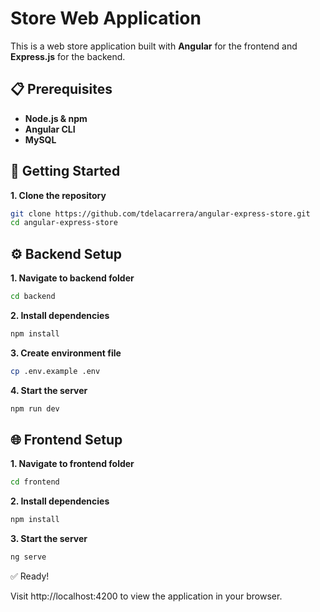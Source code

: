 # Store Web Application

This is a web store application built with **Angular** for the frontend and **Express.js** for the backend.

## 📋 Prerequisites

- **Node.js & npm**
- **Angular CLI**
- **MySQL**

## 🚀 Getting Started

**1. Clone the repository**

```bash
git clone https://github.com/tdelacarrera/angular-express-store.git
cd angular-express-store
```

## ⚙️ Backend Setup

**1. Navigate to backend folder**

```bash
cd backend
```

**2. Install dependencies**

```bash
npm install
```

**3. Create environment file**

```bash
cp .env.example .env
```

**4. Start the server**

```bash
npm run dev
```

## 🌐 Frontend Setup 

**1. Navigate to frontend folder**

```bash
cd frontend
```

**2. Install dependencies**

```bash
npm install
```

**3. Start the server**

```bash
ng serve
```
✅ Ready!

Visit http://localhost:4200 to view the application in your browser.
